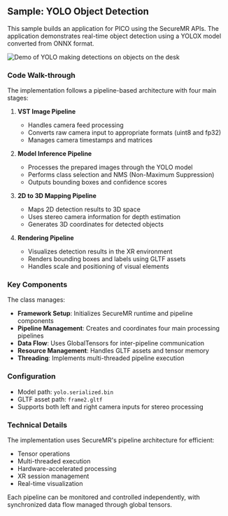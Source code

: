 ## Sample: YOLO Object Detection

This sample builds an application for PICO using the SecureMR
APIs. The application demonstrates real-time object detection
using a YOLOX model converted from ONNX format.

![Demo of YOLO making detections on objects on the desk](../../docs/Demo-YOLO.gif)

### Code Walk-through

The implementation follows a pipeline-based architecture with four main stages:

1. **VST Image Pipeline**
   - Handles camera feed processing
   - Converts raw camera input to appropriate formats (uint8 and fp32)
   - Manages camera timestamps and matrices

2. **Model Inference Pipeline**
   - Processes the prepared images through the YOLO model
   - Performs class selection and NMS (Non-Maximum Suppression)
   - Outputs bounding boxes and confidence scores

3. **2D to 3D Mapping Pipeline**
   - Maps 2D detection results to 3D space
   - Uses stereo camera information for depth estimation
   - Generates 3D coordinates for detected objects

4. **Rendering Pipeline**
   - Visualizes detection results in the XR environment
   - Renders bounding boxes and labels using GLTF assets
   - Handles scale and positioning of visual elements

### Key Components

The <mcsymbol name="YoloDetector" filename="yolo_object_detection.h" path="/Users/bytedance/Projects/SecureMR_Samples/samples/yolo_det/cpp/yolo_object_detection.h" startline="29" type="class"></mcsymbol> class manages:

- **Framework Setup**: Initializes SecureMR runtime and pipeline components
- **Pipeline Management**: Creates and coordinates four main processing pipelines
- **Data Flow**: Uses GlobalTensors for inter-pipeline communication
- **Resource Management**: Handles GLTF assets and tensor memory
- **Threading**: Implements multi-threaded pipeline execution

### Configuration

- Model path: `yolo.serialized.bin`
- GLTF asset path: `frame2.gltf`
- Supports both left and right camera inputs for stereo processing

### Technical Details

The implementation uses SecureMR's pipeline architecture for efficient:
- Tensor operations
- Multi-threaded execution
- Hardware-accelerated processing
- XR session management
- Real-time visualization

Each pipeline can be monitored and controlled independently, with synchronized data flow managed through global tensors.

